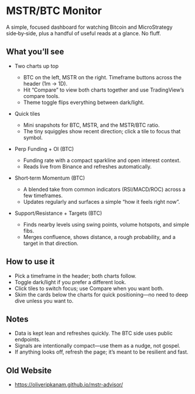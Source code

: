 
  # MSTR/BTC Monitor

  A simple, focused dashboard for watching Bitcoin and MicroStrategy side‑by‑side, plus a handful of useful reads at a glance. No fluff.

  ## What you’ll see

  - Two charts up top
    - BTC on the left, MSTR on the right. Timeframe buttons across the header (1m → 1D).
    - Hit “Compare” to view both charts together and use TradingView’s compare tools.
    - Theme toggle flips everything between dark/light.

  - Quick tiles
    - Mini snapshots for BTC, MSTR, and the MSTR/BTC ratio.
    - The tiny squiggles show recent direction; click a tile to focus that symbol.

  - Perp Funding + OI (BTC)
    - Funding rate with a compact sparkline and open interest context.
    - Reads live from Binance and refreshes automatically.

  - Short‑term Momentum (BTC)
    - A blended take from common indicators (RSI/MACD/ROC) across a few timeframes.
    - Updates regularly and surfaces a simple “how it feels right now”.

  - Support/Resistance + Targets (BTC)
    - Finds nearby levels using swing points, volume hotspots, and simple fibs.
    - Merges confluence, shows distance, a rough probability, and a target in that direction.

  ## How to use it

  - Pick a timeframe in the header; both charts follow.
  - Toggle dark/light if you prefer a different look.
  - Click tiles to switch focus; use Compare when you want both.
  - Skim the cards below the charts for quick positioning—no need to deep dive unless you want to.

  ## Notes

  - Data is kept lean and refreshes quickly. The BTC side uses public endpoints.
  - Signals are intentionally compact—use them as a nudge, not gospel.
  - If anything looks off, refresh the page; it’s meant to be resilient and fast.

  ## Old Website

  - https://oliveripkanam.github.io/mstr-advisor/
  
